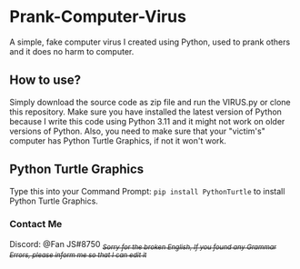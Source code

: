 # Prank-Computer-Virus
A simple, fake computer virus I created using Python, used to prank others and it does no harm to computer.

## How to use?
Simply download the source code as zip file and run the VIRUS.py or clone this repository. Make sure you have installed the latest version of Python because I write this code using Python 3.11 and it might not work on older versions of Python. Also, you need to make sure that your "victim's" computer has Python Turtle Graphics, if not it won't work. 

## Python Turtle Graphics
Type this into your Command Prompt: `pip install PythonTurtle` to install Python Turtle Graphics.

### Contact Me
Discord: @Fan JS#8750
*~~<sub>Sorry for the broken English, If you found any Grammar Errors, please inform me so that I can edit it</sub>~~*
